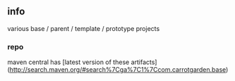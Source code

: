 <!--

    Copyright (C) 2010-2012 Andrei Pozolotin <Andrei.Pozolotin@gmail.com>

    All rights reserved. Licensed under the OSI BSD License.

    http://www.opensource.org/licenses/bsd-license.php

-->
## info

various base / parent / template / prototype projects

### repo

maven central has
[latest version of these artifacts]
(http://search.maven.org/#search%7Cga%7C1%7Ccom.carrotgarden.base)
